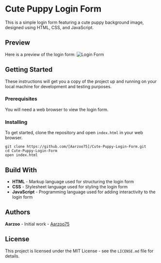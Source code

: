 # Cute Puppy Login Form
This is a simple login form featuring a cute puppy background image, designed using HTML, CSS, and JavaScript.

## Preview
Here is a preview of the login form:
 ![Login Form](https://user-images.githubusercontent.com/59678435/193518301-7fc28e9e-b633-4782-9a7b-e3a07bc36a5f.png)
 
 ## Getting Started 
 These instructions will get you a copy of the project up and running on your local machine for development and testing purposes.
 
 ### Prerequisites
You will need a web browser to view the login form.

### Installing
To get started, clone the repository and open `index.html` in your web browser.
```
git clone https://github.com/[Aarzoo75]/Cute-Puppy-Login-Form.git
cd Cute-Puppy-Login-Form
open index.html
```

## Build With
- **HTML** - Markup language used for structuring the login form
- **CSS** - Stylesheet language used for styling the login form
- **JavaScript** - Programming language used for adding interactivity to the login form

## Authors
**Aarzoo** - Initial work - [Aarzoo75](https://github.com/Aarzoo75)

## License
This project is licensed under the MIT License - see the `LICENSE.md` file for details.
